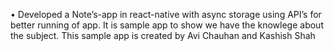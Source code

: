 •	Developed a Note’s-app in react-native with async storage using API’s for better running of app.
It is sample app to show we have the knowlege about the subject.
This sample app is created by Avi Chauhan and Kashish Shah
